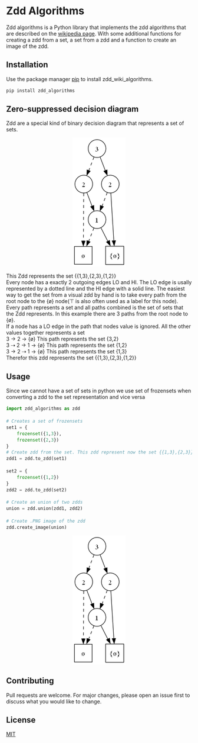 # Zdd Algorithms

Zdd algorithms is a Python library that implements the zdd algorithms that are described on the [wikipedia page](https://en.wikipedia.org/wiki/Zero-suppressed_decision_diagram). With some additional functions for creating a zdd from a set, a set from a zdd and a function to create an image of the zdd.

## Installation

Use the package manager [pip](https://pip.pypa.io/en/stable/) to install zdd_wiki_algorithms.

```bash
pip install zdd_algorithms
```

## Zero-suppressed decision diagram

Zdd are a special kind of binary decision diagram that represents a set of sets.

<p align="center">
  <img src="https://github.com/Thilo-J/zdd_algorithms/blob/main/13_23_12.png" alt="zdd"/>
</p>

This Zdd represents the set {{1,3},{2,3},{1,2}} \
Every node has a exactly 2 outgoing edges LO and HI. The LO edge is usally represented by a dotted line and the HI edge with a solid line.
The easiest way to get the set from a visual zdd by hand is to take every path from the root node to the {ø} node(⊤ is also often used as a label for this node).\
Every path represents a set and all paths combined is the set of sets that the Zdd represents.
In this example there are 3 paths from the root node to {ø}. \
If a node has a LO edge in the path that nodes value is ignored. All the other values together represents a set \
3 → 2 → {ø} This path represents the set {3,2} \
3 ⇢ 2 → 1 → {ø} This path represents the set {1,2} \
3 → 2 ⇢ 1 → {ø} This path represents the set {1,3} \
Therefor this zdd represents the set {{1,3},{2,3},{1,2}}

## Usage

Since we cannot have a set of sets in python we use set of frozensets when converting a zdd to the set representation and vice versa

```python
import zdd_algorithms as zdd

# Creates a set of frozensets
set1 = {
    frozenset({1,3}),
    frozenset({2,3})
}
# Create zdd from the set. This zdd represent now the set {{1,3},{2,3}}
zdd1 = zdd.to_zdd(set1)

set2 = {
    frozenset({1,2})
}
zdd2 = zdd.to_zdd(set2)

# Create an union of two zdds
union = zdd.union(zdd1, zdd2)

# Create .PNG image of the zdd
zdd.create_image(union)
```

<p align="center">
  <img src="https://github.com/Thilo-J/zdd_algorithms/blob/main/13_23_12.png" alt="zdd"/>
</p>

## Contributing

Pull requests are welcome. For major changes, please open an issue first
to discuss what you would like to change.

## License

[MIT](https://choosealicense.com/licenses/mit/)
